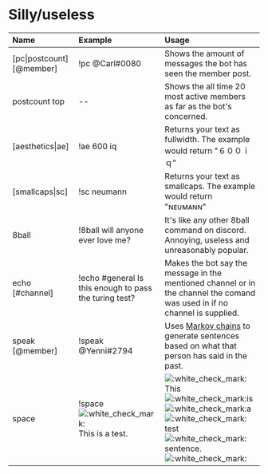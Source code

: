 # Silly/useless



<table>
  <thead>
    <tr>
      <th style="text-align:left">Name</th>
      <th style="text-align:left">Example</th>
      <th style="text-align:left">Usage</th>
    </tr>
  </thead>
  <tbody>
    <tr>
      <td style="text-align:left">[pc|postcount] [@member]</td>
      <td style="text-align:left">!pc @Carl#0080</td>
      <td style="text-align:left">Shows the amount of messages the bot has seen the member post.</td>
    </tr>
    <tr>
      <td style="text-align:left">postcount top</td>
      <td style="text-align:left">--</td>
      <td style="text-align:left">Shows the all time 20 most active members as far as the bot's concerned.</td>
    </tr>
    <tr>
      <td style="text-align:left">[aesthetics|ae]
        <text>
      </td>
      <td style="text-align:left">!ae 600 iq</td>
      <td style="text-align:left">Returns your text as fullwidth. The example would return "６００ｉｑ"</td>
    </tr>
    <tr>
      <td style="text-align:left">[smallcaps|sc]
        <text>
      </td>
      <td style="text-align:left">!sc neumann</td>
      <td style="text-align:left">Returns your text as smallcaps. The example would return "ɴᴇᴜᴍᴀɴɴ"</td>
    </tr>
    <tr>
      <td style="text-align:left">8ball</td>
      <td style="text-align:left">!8ball will anyone ever love me?</td>
      <td style="text-align:left">It's like any other 8ball command on discord. Annoying, useless and unreasonably
        popular.</td>
    </tr>
    <tr>
      <td style="text-align:left">echo [#channel]
        <text>
      </td>
      <td style="text-align:left">!echo #general Is this enough to pass the turing test?</td>
      <td style="text-align:left">Makes the bot say the message in the mentioned channel or in the channel
        the comand was used in if no channel is supplied.</td>
    </tr>
    <tr>
      <td style="text-align:left">speak [@member]</td>
      <td style="text-align:left">!speak @Yenni#2794</td>
      <td style="text-align:left">Uses <a href="https://github.com/jsvine/markovify">Markov chains</a> to
        generate sentences based on what that person has said in the past.</td>
    </tr>
    <tr>
      <td style="text-align:left">
        <p>space
          <br />
          <emoji>
        </p>
        <p>
          <text>
        </p>
      </td>
      <td style="text-align:left">!space
        <img src="https://discordapp.com/assets/c6b26ba81f44b0c43697852e1e1d1420.svg"
        alt=":white_check_mark:" />This is a test.</td>
      <td style="text-align:left">
        <img src="https://discordapp.com/assets/c6b26ba81f44b0c43697852e1e1d1420.svg"
        alt=":white_check_mark:" />This
        <img src="https://discordapp.com/assets/c6b26ba81f44b0c43697852e1e1d1420.svg"
        alt=":white_check_mark:" />is
        <img src="https://discordapp.com/assets/c6b26ba81f44b0c43697852e1e1d1420.svg"
        alt=":white_check_mark:" />a
        <img src="https://discordapp.com/assets/c6b26ba81f44b0c43697852e1e1d1420.svg"
        alt=":white_check_mark:" />test
        <img src="https://discordapp.com/assets/c6b26ba81f44b0c43697852e1e1d1420.svg"
        alt=":white_check_mark:" />sentence.
        <img src="https://discordapp.com/assets/c6b26ba81f44b0c43697852e1e1d1420.svg"
        alt=":white_check_mark:" />
      </td>
    </tr>
  </tbody>
</table>
